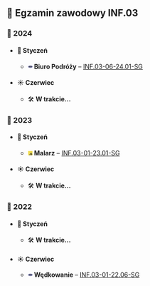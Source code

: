 ## 🧪 Egzamin zawodowy INF.03

### 📅 2024
- #### 🧊 Styczeń
  - <img src="https://raw.githubusercontent.com/devicons/devicon/master/icons/php/php-original.svg" alt="PHP" width="10"/> **Biuro Podróży** – [INF.03-06-24.01-SG](INF.03-06-24.01-SG)
- #### ☀️ Czerwiec
  - 🛠️ **W trakcie...**

### 📅 2023
- #### 🧊 Styczeń
  - <img src="https://raw.githubusercontent.com/devicons/devicon/master/icons/javascript/javascript-original.svg" alt="JavaScript" width="10"/> **Malarz** – [INF.03-01-23.01-SG](INF.03-01-23.01-SG)
- #### ☀️ Czerwiec
  - 🛠️ **W trakcie...**

### 📅 2022
- #### 🧊 Styczeń
  - 🛠️ **W trakcie...**
- #### ☀️ Czerwiec
  - <img src="https://raw.githubusercontent.com/devicons/devicon/master/icons/php/php-original.svg" alt="PHP" width="10"/> **Wędkowanie** – [INF.03-01-22.06-SG](INF.03-01-22.06-SG)
